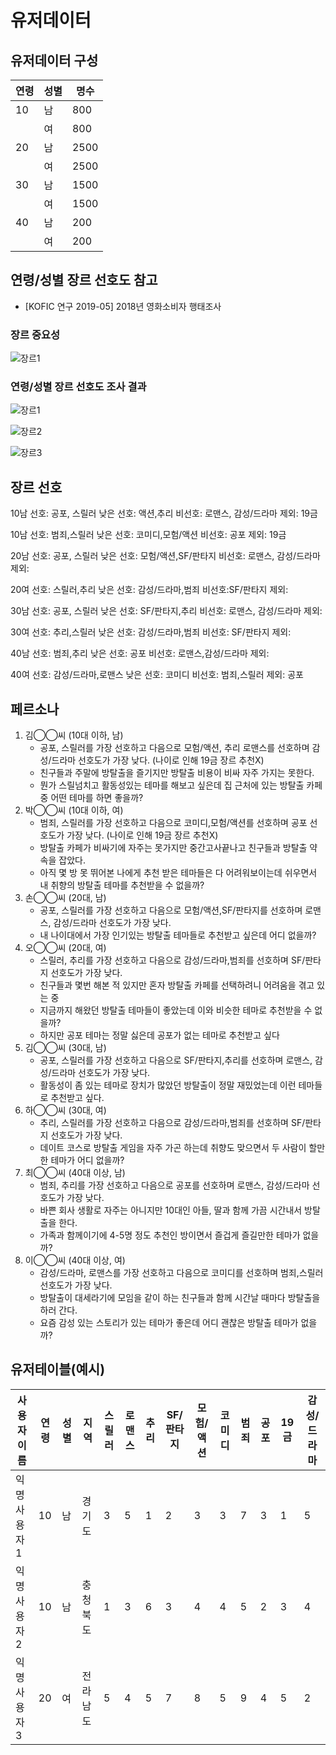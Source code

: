 # 유저데이터



## 유저데이터 구성

| 연령 | 성별 | 명수 |
| ---- | ---- | ---- |
| 10   | 남   | 800  |
|      | 여   | 800  |
| 20   | 남   | 2500 |
|      | 여   | 2500 |
| 30   | 남   | 1500 |
|      | 여   | 1500 |
| 40   | 남   | 200  |
|      | 여   | 200  |



## 연령/성별 장르 선호도 참고

- [KOFIC 연구 2019-05] 2018년 영화소비자 행태조사



### 장르 중요성

![장르1](md-images/%EC%9E%A5%EB%A5%B41.PNG)



### 연령/성별 장르 선호도 조사 결과

![장르1](md-images/%EC%9E%A5%EB%A5%B41-16474826306611.PNG)

![장르2](md-images/%EC%9E%A5%EB%A5%B42.PNG)

![장르3](md-images/%EC%9E%A5%EB%A5%B43.PNG)



## 장르 선호

10남
선호: 공포, 스릴러
낮은 선호: 액션,추리
비선호: 로맨스, 감성/드라마
제외: 19금 

10남
선호: 범죄,스릴러
낮은 선호: 코미디,모험/액션
비선호: 공포
제외: 19금 

20남
선호: 공포, 스릴러
낮은 선호: 모험/액션,SF/판타지
비선호: 로맨스, 감성/드라마
제외: 

20여
선호: 스릴러,추리
낮은 선호: 감성/드라마,범죄
비선호:SF/판타지
제외: 

30남
선호: 공포, 스릴러
낮은 선호: SF/판타지,추리
비선호: 로맨스, 감성/드라마
제외: 

30여
선호: 추리,스릴러
낮은 선호: 감성/드라마,범죄
비선호: SF/판타지
제외:

40남
선호: 범죄,추리
낮은 선호: 공포
비선호: 로맨스,감성/드라마
제외: 

40여
선호: 감성/드라마,로맨스
낮은 선호: 코미디
비선호: 범죄,스릴러
제외: 공포



## 페르소나



1. 김◯◯씨 (10대 이하, 남)
   - 공포, 스릴러를 가장 선호하고 다음으로 모험/액션, 추리 로맨스를 선호하며 감성/드라마 선호도가 가장 낮다. (나이로 인해 19금 장르 추천X)
   - 친구들과 주말에 방탈출을 즐기지만 방탈출 비용이 비싸 자주 가지는 못한다.
   - 뭔가 스릴넘치고 활동성있는 테마를 해보고 싶은데 집 근처에 있는 방탈출 카페 중 어떤 테마를 하면 좋을까?
2. 박◯◯씨 (10대 이하, 여)
   - 범죄, 스릴러를 가장 선호하고 다음으로 코미디,모험/액션를 선호하며 공포 선호도가 가장 낮다. (나이로 인해 19금 장르 추천X)
   - 방탈출 카페가 비싸기에 자주는 못가지만 중간고사끝나고 친구들과 방탈출 약속을 잡았다.
   - 아직 몇 방 못 뛰어본 나에게 추천 받은 테마들은 다 어려워보이는데 쉬우면서 내 취향의 방탈출 테마를 추천받을 수 없을까?
3. 손◯◯씨 (20대, 남)
   - 공포, 스릴러를 가장 선호하고 다음으로 모험/액션,SF/판타지를 선호하며 로맨스, 감성/드라마 선호도가 가장 낮다.
   - 내 나이대에서 가장 인기있는 방탈출 테마들로 추천받고 싶은데 어디 없을까?
4. 오◯◯씨 (20대, 여)
   - 스릴러, 추리를 가장 선호하고 다음으로 감성/드라마,범죄를 선호하며 SF/판타지 선호도가 가장 낮다.
   - 친구들과 몇번 해본 적 있지만 혼자 방탈출 카페를 선택하려니 어려움을 겪고 있는 중
   - 지금까지 해왔던 방탈출 테마들이 좋았는데 이와 비슷한 테마로 추천받을 수 없을까?
   - 하지만 공포 테마는 정말 싫은데 공포가 없는 테마로 추천받고 싶다
4. 김◯◯씨 (30대, 남)
   - 공포, 스릴러를 가장 선호하고 다음으로 SF/판타지,추리를 선호하며 로맨스, 감성/드라마 선호도가 가장 낮다.
   - 활동성이 좀 있는 테마로 장치가 많았던 방탈출이 정말 재밌었는데 이런 테마들로 추천받고 싶다.
6. 하◯◯씨 (30대, 여)
   - 추리, 스릴러를 가장 선호하고 다음으로 감성/드라마,범죄를 선호하며 SF/판타지 선호도가 가장 낮다.
   - 데이트 코스로 방탈출 게임을 자주 가곤 하는데 취향도 맞으면서 두 사람이 할만한 테마가 어디 없을까?
7. 최◯◯씨 (40대 이상, 남)
   - 범죄, 추리를 가장 선호하고 다음으로 공포를 선호하며 로맨스, 감성/드라마 선호도가 가장 낮다.
   - 바쁜 회사 생활로 자주는 아니지만 10대인 아들, 딸과 함께 가끔 시간내서 방탈출을 한다.
   - 가족과 함께이기에 4-5명 정도 추천인 방이면서 즐겁게 즐길만한 테마가 없을까?
8. 이◯◯씨 (40대 이상, 여)
   - 감성/드라마, 로맨스를 가장 선호하고 다음으로 코미디를 선호하며 범죄,스릴러 선호도가 가장 낮다.
   - 방탈출이 대세라기에 모임을 같이 하는 친구들과 함께 시간날 때마다 방탈출을 하러 간다.
   - 요즘 감성 있는 스토리가 있는 테마가 좋은데 어디 괜찮은 방탈출 테마가 없을까?



## 유저테이블(예시)

| 사용자이름  | 연령 | 성별 | 지역     | 스릴러 | 로맨스 | 추리 | SF/판타지 | 모험/액션 | 코미디 | 범죄 | 공포 | 19금 | 감성/드라마 |
| ----------- | ---- | ---- | -------- | ------ | ------ | ---- | --------- | --------- | ------ | ---- | ---- | ---- | ----------- |
| 익명사용자1 | 10   | 남   | 경기도   | 3      | 5      | 1    | 2         | 3         | 3      | 7    | 3    | 1    | 5           |
| 익명사용자2 | 10   | 남   | 충청북도 | 1      | 3      | 6    | 3         | 4         | 4      | 5    | 2    | 3    | 4           |
| 익명사용자3 | 20   | 여   | 전라남도 | 5      | 4      | 5    | 7         | 8         | 5      | 9    | 4    | 5    | 2           |
